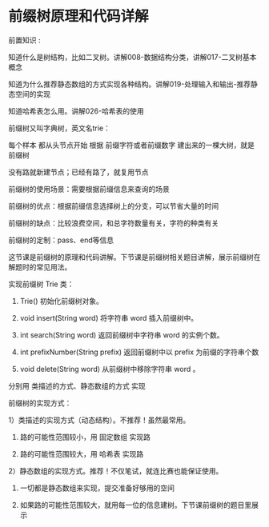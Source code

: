 # 前缀树原理和代码详解

前置知识 :

知道什么是树结构，比如二叉树。讲解008-数据结构分类，讲解017-二叉树基本概念

知道为什么推荐静态数组的方式实现各种结构。讲解019-处理输入和输出-推荐静态空间的实现

知道哈希表怎么用。讲解026-哈希表的使用

前缀树又叫字典树，英文名trie：

每个样本 都从头节点开始 根据 前缀字符或者前缀数字 建出来的一棵大树，就是前缀树

没有路就新建节点；已经有路了，就复用节点

前缀树的使用场景：需要根据前缀信息来查询的场景

前缀树的优点：根据前缀信息选择树上的分支，可以节省大量的时间

前缀树的缺点：比较浪费空间，和总字符数量有关，字符的种类有关

前缀树的定制：pass、end等信息

这节课是前缀树的原理和代码讲解。下节课是前缀树相关题目讲解，展示前缀树在解题时的常见用法。

实现前缀树 Trie 类：

1. Trie() 初始化前缀树对象。

2. void insert(String word) 将字符串 word 插入前缀树中。

3. int search(String word) 返回前缀树中字符串 word 的实例个数。

4. int prefixNumber(String prefix) 返回前缀树中以 prefix 为前缀的字符串个数

5. void delete(String word) 从前缀树中移除字符串 word 。

分别用 类描述的方式、静态数组的方式 实现

前缀树的实现方式：

1）类描述的实现方式（动态结构）。不推荐！虽然最常用。

1. 路的可能性范围较小，用 固定数组 实现路

2. 路的可能性范围较大，用 哈希表 实现路

2）静态数组的实现方式。推荐！不仅笔试，就连比赛也能保证使用。

1. 一切都是静态数组来实现，提交准备好够用的空间

2. 如果路的可能性范围较大，就用每一位的信息建树。下节课前缀树的题目里展示

